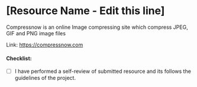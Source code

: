# [Resource Name - Edit this line]

Compressnow is an online Image compressing site which compress JPEG, GIF and PNG image files 

Link: https://compressnow.com

#### Checklist:

- [ ] I have performed a self-review of submitted resource and its follows the guidelines of the project.
